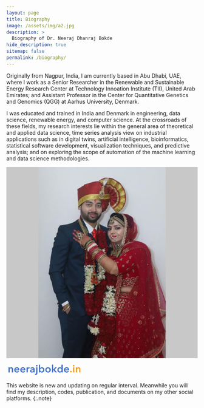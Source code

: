 ```yaml
---
layout: page
title: Biography
image: /assets/img/a2.jpg
description: >
  Biography of Dr. Neeraj Dhanraj Bokde
hide_description: true
sitemap: false
permalink: /biography/
---
```


Originally from Nagpur, India, I am currently based in Abu Dhabi, UAE, where I work as a Senior Researcher in the Renewable and Sustainable Energy
Research Center at Technology Innoation Institute (TII), United Arab Emirates; and Assistant Professor in the Center for Quantitative Genetics and Genomics (QGG) at Aarhus University, Denmark.

I was educated and trained in India and Denmark in engineering, data science, renewable energy, and computer science. At the crossroads of these fields, my research interests lie within the general area of theoretical and applied data science, time series analysis view on industrial applications such as in digital twins, artificial intelligence, bioinformatics, statistical software development, visualization techniques, and predictive analysis; and on exploring the scope of automation of the machine learning and data science methodologies.

![s3](https://raw.githubusercontent.com/neerajdhanraj/NeerajDhanraj/50d3de9cebbf239009c294d1e987c61f9e8fcddf/images/s3.jpg)

 [<img src="https://raw.githubusercontent.com/neerajdhanraj/NeerajDhanraj/master/images/LOGO.PNG" width="200">](https://www.neerajbokde.in/)

This website is new and updating on regular interval. Meanwhile you will find my description, codes, publication, and documents on my other social platforms.
{:.note}


